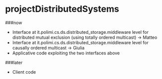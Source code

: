 # projectDistributedSystems

###now

<ul>
<li>Interface at it.polimi.cs.ds.distributed_storage.middleware level for distributed mutual exclusion (using totally ordered multicast) -> Matteo</li>
<li>Interface at it.polimi.cs.ds.distributed_storage.middleware level for causally ordered multicast -> Giulia</li>
<li>Applicative code exploiting the two interfaces above</li>
</ul>

###later
<ul>
<li>Client code</li>
</ul>